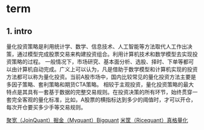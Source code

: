 # term

## 1. intro

量化投资策略是利用统计学、数学、信息技术、人工智能等方法取代人工作出决策，通过模型完成股票交易来构建投资组合。利用计算机技术和数学模型去实现投资策略的过程。 一般情况下，市场研究、基本面分析、选股、择时、下单等都可以由计算机自动完成。广义上可以认为，凡是借助于数学模型和计算机实现的投资方法都可以称为量化投资。当前A股市场中，国内比较常见的量化投资方法主要是多因子策略、套利策略和期货CTA策略。 相较于主观投资，量化投资策略的最大特点是其具有一套基于数据的完整交易规则。在投资决策的所有环节，始终贯穿一套完全客观的量化标准，比如，A股票的横指标达到多少的阈值时，才可以开仓，每次开仓要买多少手等交易规则。



[聚宽（JoinQuant）](https://www.joinquant.com/study)[掘金（Myquant）](https://www.myquant.cn/)[Bigquant](https://bigquant.com/)  [米筐（Ricequant）](https://www.ricequant.com/welcome/)[真格量化](https://quant.pobo.net.cn/login#/)

